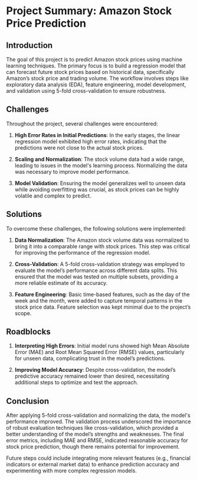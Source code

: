 # Project Summary: Amazon Stock Price Prediction

## Introduction
The goal of this project is to predict Amazon stock prices using machine learning techniques. The primary focus is to build a regression model that can forecast future stock prices based on historical data, specifically Amazon’s stock price and trading volume. The workflow involves steps like exploratory data analysis (EDA), feature engineering, model development, and validation using 5-fold cross-validation to ensure robustness.

## Challenges
Throughout the project, several challenges were encountered:

1. **High Error Rates in Initial Predictions**: In the early stages, the linear regression model exhibited high error rates, indicating that the predictions were not close to the actual stock prices.

2. **Scaling and Normalization**: The stock volume data had a wide range, leading to issues in the model's learning process. Normalizing the data was necessary to improve model performance.

3. **Model Validation**: Ensuring the model generalizes well to unseen data while avoiding overfitting was crucial, as stock prices can be highly volatile and complex to predict.

## Solutions
To overcome these challenges, the following solutions were implemented:

1. **Data Normalization**: The Amazon stock volume data was normalized to bring it into a comparable range with stock prices. This step was critical for improving the performance of the regression model.

2. **Cross-Validation**: A 5-fold cross-validation strategy was employed to evaluate the model’s performance across different data splits. This ensured that the model was tested on multiple subsets, providing a more reliable estimate of its accuracy.

3. **Feature Engineering**: Basic time-based features, such as the day of the week and the month, were added to capture temporal patterns in the stock price data. Feature selection was kept minimal due to the project’s scope.

## Roadblocks
1. **Interpreting High Errors**: Initial model runs showed high Mean Absolute Error (MAE) and Root Mean Squared Error (RMSE) values, particularly for unseen data, complicating trust in the model’s predictions.

2. **Improving Model Accuracy**: Despite cross-validation, the model’s predictive accuracy remained lower than desired, necessitating additional steps to optimize and test the approach.

## Conclusion
After applying 5-fold cross-validation and normalizing the data, the model's performance improved. The validation process underscored the importance of robust evaluation techniques like cross-validation, which provided a better understanding of the model’s strengths and weaknesses. The final error metrics, including MAE and RMSE, indicated reasonable accuracy for stock price prediction, though there remains potential for improvement.

Future steps could include integrating more relevant features (e.g., financial indicators or external market data) to enhance prediction accuracy and experimenting with more complex regression models.

